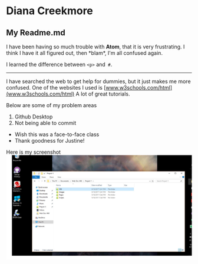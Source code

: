 # Diana Creekmore
## My Readme.md


  </p>
I have been having so much trouble with <b>Atom</b>, that it is very frustrating. I think I have it all figured out, then *blam*, I'm all confused again.

I learned the difference between `<p>` and` #`.

---

I have searched the web to get help for dummies, but it just makes me more confused.  One of the websites I used is [www.w3schools.com/html](www.w3schools.com/html) A lot of great tutorials.

Below are some of my problem areas

1. Github Desktop
2. Not being able to commit


- Wish this was a face-to-face class
- Thank goodness for Justine!

Here is my screenshot
![Screenshot of my directory](./images/Screenshot.jpg)
